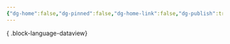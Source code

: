 ```yaml
---
{"dg-home":false,"dg-pinned":false,"dg-home-link":false,"dg-publish":true,"created-date":"2025-04-28T14:06:10","updated-date":"2025-05-09T11:25:44","disabled rules":["header-increment","yaml-title","yaml-title-alias","file-name-heading"],"title":"All Articles","permalink":"/all-articles/","pagination":{"data":"collections.dgartitcle","size":5,"addAllPagesToCollections":true,"before":"(paginationData) => {\nconst dataToSort = [...paginationData];\nreturn dataToSort.sort((a, b) => b.data.created - a.data.created);\n});\n"},"dg-path":"All Articles.md","dgPassFrontmatter":true}
---
```



{ .block-language-dataview}
